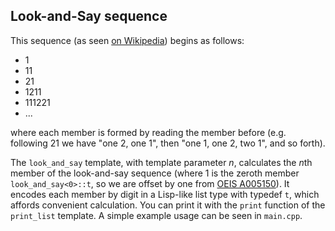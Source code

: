 Look-and-Say sequence
---------------------

This sequence (as seen [on Wikipedia](http://en.wikipedia.org/wiki/Look-and-say_sequence))
begins as follows:

- 1
- 11
- 21
- 1211
- 111221
- ...

where each member is formed by reading the member before (e.g. following 21 we
have "one 2, one 1", then "one 1, one 2, two 1", and so forth).

The `look_and_say` template, with template parameter *n*, calculates the *n*th
member of the look-and-say sequence (where 1 is the zeroth member
`look_and_say<0>::t`, so we are offset by one from [OEIS
A005150](http://oeis.org/A005150)). It encodes each member by digit in a
Lisp-like list type with typedef `t`, which affords convenient calculation. You
can print it with the `print` function of the `print_list` template. A simple
example usage can be seen in `main.cpp`.
